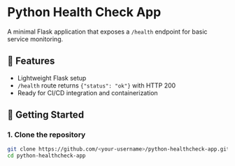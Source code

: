 # Python Health Check App

A minimal Flask application that exposes a `/health` endpoint for basic service monitoring.

## 🔧 Features

- Lightweight Flask setup
- `/health` route returns `{"status": "ok"}` with HTTP 200
- Ready for CI/CD integration and containerization

## 🚀 Getting Started

### 1. Clone the repository
```bash
git clone https://github.com/<your-username>/python-healthcheck-app.git
cd python-healthcheck-app
